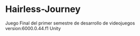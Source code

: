 # Hairless-Journey
Juego Final del primer semestre de desarrollo de videojuegos version:6000.0.44.f1 Unity
